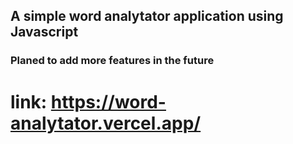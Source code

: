 ## A simple word analytator application using Javascript

### Planed to add more features in the future

# link: https://word-analytator.vercel.app/


